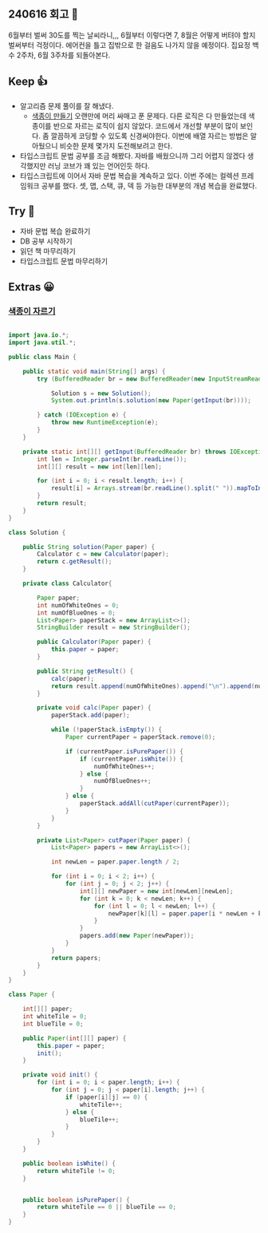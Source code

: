 ## 240616 회고 💬
6월부터 벌써 30도를 찍는 날씨라니,,, 6월부터 이렇다면 7, 8월은 어떻게 버텨야 할지 벌써부터 걱정이다. 에어컨을 틀고 집밖으로 한 걸음도 나가지 않을 예정이다. 집요정 백수 2주차, 6월 3주차를 되돌아본다.

## Keep 👍
- 알고리즘 문제 풀이를 잘 해냈다. 
	- [색종이 만들기](https://www.acmicpc.net/problem/2630) 오랜만에 머리 싸매고 푼 문제다. 다른 로직은 다 만들었는데 색종이를 반으로 자르는 로직이 쉽지 않았다. 코드에서 개선할 부분이 많이 보인다. 좀 깔끔하게 코딩할 수 있도록 신경써야한다. 이번에 배열 자르는 방법은 알아뒀으니 비슷한 문제 몇가지 도전해보려고 한다.
- 타입스크립트 문법 공부를 조금 해봤다. 자바를 배웠으니까 그리 어렵지 않겠다 생각했지만 러닝 코브가 꽤 있는 언어인듯 하다. 
- 타입스크립트에 이어서 자바 문법 복습을 계속하고 있다. 이번 주에는 컬렉션 프레임워크 공부를 했다. 셋, 맵, 스택, 큐, 덱 등 가능한 대부분의 개념 복습을 완료했다. 

## Try 🧚
- 자바 문법 복습 완료하기
- DB 공부 시작하기
- 읽던 책 마무리하기
- 타입스크립트 문법 마무리하기

## Extras 😀
### [색종이 자르기](https://www.acmicpc.net/problem/2630)
```java

import java.io.*;
import java.util.*;

public class Main {

    public static void main(String[] args) {
        try (BufferedReader br = new BufferedReader(new InputStreamReader(System.in))) {

            Solution s = new Solution();
            System.out.println(s.solution(new Paper(getInput(br))));

        } catch (IOException e) {
            throw new RuntimeException(e);
        }
    }

    private static int[][] getInput(BufferedReader br) throws IOException {
        int len = Integer.parseInt(br.readLine());
        int[][] result = new int[len][len];

        for (int i = 0; i < result.length; i++) {
            result[i] = Arrays.stream(br.readLine().split(" ")).mapToInt(Integer::parseInt).toArray();
        }
        return result;
    }
}

class Solution {

    public String solution(Paper paper) {
        Calculator c = new Calculator(paper);
        return c.getResult();
    }

    private class Calculator{

        Paper paper;
        int numOfWhiteOnes = 0;
        int numOfBlueOnes = 0;
        List<Paper> paperStack = new ArrayList<>();
        StringBuilder result = new StringBuilder();

        public Calculator(Paper paper) {
            this.paper = paper;
        }

        public String getResult() {
            calc(paper);
            return result.append(numOfWhiteOnes).append("\n").append(numOfBlueOnes).toString();
        }

        private void calc(Paper paper) {
            paperStack.add(paper);

            while (!paperStack.isEmpty()) {
                Paper currentPaper = paperStack.remove(0);

                if (currentPaper.isPurePaper()) {
                    if (currentPaper.isWhite()) {
                        numOfWhiteOnes++;
                    } else {
                        numOfBlueOnes++;
                    }
                } else {
                    paperStack.addAll(cutPaper(currentPaper));
                }
            }
        }

        private List<Paper> cutPaper(Paper paper) {
            List<Paper> papers = new ArrayList<>();

            int newLen = paper.paper.length / 2;

            for (int i = 0; i < 2; i++) {
                for (int j = 0; j < 2; j++) {
                    int[][] newPaper = new int[newLen][newLen];
                    for (int k = 0; k < newLen; k++) {
                        for (int l = 0; l < newLen; l++) {
                            newPaper[k][l] = paper.paper[i * newLen + k][j * newLen + l];
                        }
                    }
                    papers.add(new Paper(newPaper));
                }
            }
            return papers;
        }
    }
}

class Paper {

    int[][] paper;
    int whiteTile = 0;
    int blueTile = 0;

    public Paper(int[][] paper) {
        this.paper = paper;
        init();
    }

    private void init() {
        for (int i = 0; i < paper.length; i++) {
            for (int j = 0; j < paper[i].length; j++) {
                if (paper[i][j] == 0) {
                    whiteTile++;
                } else {
                    blueTile++;
                }
            }
        }
    }

    public boolean isWhite() {
        return whiteTile != 0;
    }


    public boolean isPurePaper() {
        return whiteTile == 0 || blueTile == 0;
    }
}

```